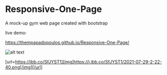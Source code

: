 # Responsive-One-Page

A mock-up gym web page created with bootstrap

live demo:

https://thempapadopoulos.github.io/Responsive-One-Page/


![alt text](https://i.ibb.co/SfJYST1/2021-07-29-2-22-40.png)

[url=https://ibb.co/SfJYST1][img]https://i.ibb.co/SfJYST1/2021-07-29-2-22-40.png[/img][/url]
